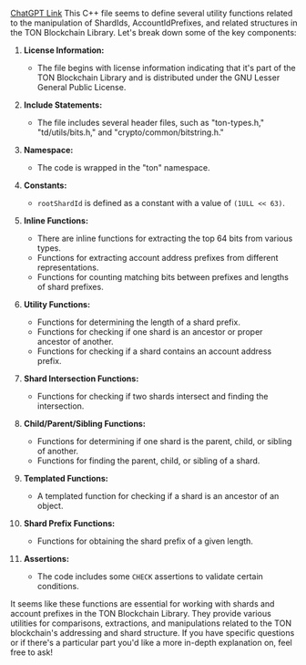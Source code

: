 [ChatGPT Link](https://chat.openai.com/c/f4c83648-4879-4781-aa68-d213b81029db)
This C++ file seems to define several utility functions related to the manipulation of ShardIds, AccountIdPrefixes, and related structures in the TON Blockchain Library. Let's break down some of the key components:

1. **License Information:**
   - The file begins with license information indicating that it's part of the TON Blockchain Library and is distributed under the GNU Lesser General Public License.

2. **Include Statements:**
   - The file includes several header files, such as "ton-types.h," "td/utils/bits.h," and "crypto/common/bitstring.h."

3. **Namespace:**
   - The code is wrapped in the "ton" namespace.

4. **Constants:**
   - `rootShardId` is defined as a constant with a value of `(1ULL << 63)`.

5. **Inline Functions:**
   - There are inline functions for extracting the top 64 bits from various types.
   - Functions for extracting account address prefixes from different representations.
   - Functions for counting matching bits between prefixes and lengths of shard prefixes.

6. **Utility Functions:**
   - Functions for determining the length of a shard prefix.
   - Functions for checking if one shard is an ancestor or proper ancestor of another.
   - Functions for checking if a shard contains an account address prefix.

7. **Shard Intersection Functions:**
   - Functions for checking if two shards intersect and finding the intersection.
   
8. **Child/Parent/Sibling Functions:**
   - Functions for determining if one shard is the parent, child, or sibling of another.
   - Functions for finding the parent, child, or sibling of a shard.

9. **Templated Functions:**
   - A templated function for checking if a shard is an ancestor of an object.

10. **Shard Prefix Functions:**
    - Functions for obtaining the shard prefix of a given length.

11. **Assertions:**
    - The code includes some `CHECK` assertions to validate certain conditions.

It seems like these functions are essential for working with shards and account prefixes in the TON Blockchain Library. They provide various utilities for comparisons, extractions, and manipulations related to the TON blockchain's addressing and shard structure. If you have specific questions or if there's a particular part you'd like a more in-depth explanation on, feel free to ask!
